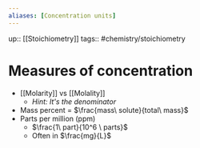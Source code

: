 ```yaml
---
aliases: [Concentration units]
---
```

up:: [[Stoichiometry]]
tags:: #chemistry/stoichiometry 

# Measures of concentration

- [[Molarity]] vs [[Molality]]
	- *Hint: It's the denominator*
- Mass percent = $\frac{mass\ solute}{total\ mass}$
- Parts per million (ppm)
	- $\frac{1\ part}{10^6 \ parts}$
	- Often in $\frac{mg}{L}$
